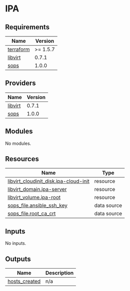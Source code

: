 # IPA

## Requirements

| Name | Version |
|------|---------|
| <a name="requirement_terraform"></a> [terraform](#requirement\_terraform) | >= 1.5.7 |
| <a name="requirement_libvirt"></a> [libvirt](#requirement\_libvirt) | 0.7.1 |
| <a name="requirement_sops"></a> [sops](#requirement\_sops) | 1.0.0 |

## Providers

| Name | Version |
|------|---------|
| <a name="provider_libvirt"></a> [libvirt](#provider\_libvirt) | 0.7.1 |
| <a name="provider_sops"></a> [sops](#provider\_sops) | 1.0.0 |

## Modules

No modules.

## Resources

| Name | Type |
|------|------|
| [libvirt_cloudinit_disk.ipa-cloud-init](https://registry.terraform.io/providers/dmacvicar/libvirt/0.7.1/docs/resources/cloudinit_disk) | resource |
| [libvirt_domain.ipa-server](https://registry.terraform.io/providers/dmacvicar/libvirt/0.7.1/docs/resources/domain) | resource |
| [libvirt_volume.ipa-root](https://registry.terraform.io/providers/dmacvicar/libvirt/0.7.1/docs/resources/volume) | resource |
| [sops_file.ansible_ssh_key](https://registry.terraform.io/providers/carlpett/sops/1.0.0/docs/data-sources/file) | data source |
| [sops_file.root_ca_crt](https://registry.terraform.io/providers/carlpett/sops/1.0.0/docs/data-sources/file) | data source |

## Inputs

No inputs.

## Outputs

| Name | Description |
|------|-------------|
| <a name="output_hosts_created"></a> [hosts\_created](#output\_hosts\_created) | n/a |
